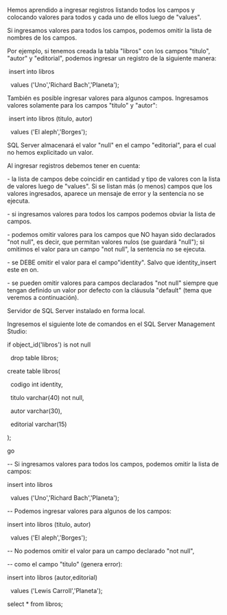 Hemos aprendido a ingresar registros listando todos los campos y colocando valores para todos y cada uno de ellos luego de "values".



Si ingresamos valores para todos los campos, podemos omitir la lista de nombres de los campos.

Por ejemplo, si tenemos creada la tabla "libros" con los campos "titulo", "autor" y "editorial", podemos ingresar un registro de la siguiente manera:



&nbsp;insert into libros

&nbsp; values ('Uno','Richard Bach','Planeta');

También es posible ingresar valores para algunos campos. Ingresamos valores solamente para los campos "titulo" y "autor":



&nbsp;insert into libros (titulo, autor)

&nbsp; values ('El aleph','Borges');

SQL Server almacenará el valor "null" en el campo "editorial", para el cual no hemos explicitado un valor.



Al ingresar registros debemos tener en cuenta:



\- la lista de campos debe coincidir en cantidad y tipo de valores con la lista de valores luego de "values". Si se listan más (o menos) campos que los valores ingresados, aparece un mensaje de error y la sentencia no se ejecuta.



\- si ingresamos valores para todos los campos podemos obviar la lista de campos.



\- podemos omitir valores para los campos que NO hayan sido declarados "not null", es decir, que permitan valores nulos (se guardará "null"); si omitimos el valor para un campo "not null", la sentencia no se ejecuta.



\- se DEBE omitir el valor para el campo"identity". Salvo que identity\_insert este en on.



\- se pueden omitir valores para campos declarados "not null" siempre que tengan definido un valor por defecto con la cláusula "default" (tema que veremos a continuación).



Servidor de SQL Server instalado en forma local.

Ingresemos el siguiente lote de comandos en el SQL Server Management Studio:



if object\_id('libros') is not null

&nbsp; drop table libros;



create table libros(

&nbsp; codigo int identity,

&nbsp; titulo varchar(40) not null,

&nbsp; autor varchar(30),

&nbsp; editorial varchar(15)

);



go



-- Si ingresamos valores para todos los campos, podemos omitir la lista de campos:

insert into libros

&nbsp; values ('Uno','Richard Bach','Planeta');



-- Podemos ingresar valores para algunos de los campos:

insert into libros (titulo, autor)

&nbsp; values ('El aleph','Borges');



-- No podemos omitir el valor para un campo declarado "not null",

-- como el campo "titulo" (genera error):

insert into libros (autor,editorial)

&nbsp; values ('Lewis Carroll','Planeta');



select \* from libros;

